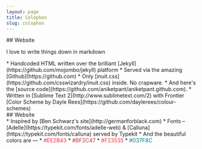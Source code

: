 ```yaml
---
layout: page
title: Colophon
slug: colophon
---
```


<div class="g one-whole cf">
	
<div class="g one-quarter" markdown="1">
## Website
<p>I love to write things down in markdown</p>
</div>

<div class="g three-quarters cf" markdown="1">
 * Handcoded HTML written over the brilliant [Jekyll](https://github.com/mojombo/jekyll) platform
 * Served via the amazing [Github](https://github.com)
 * Only [inuit.css](https://github.com/csswizardry/inuit.css) inside. No crapware.
 * And here's the [source code](https://github.com/aniketpant/aniketpant.github.com).
 * Written in [Sublime Text 2](http://www.sublimetext.com/2) with Frontier [Color Scheme by Dayle Rees](https://github.com/daylerees/colour-schemes)
</div>

<div class="g one-quarter" markdown="1">
## Website
</div>

<div class="g three-quarters cf" markdown="1">
 * Inspired by [Ben Schwarz's site](http://germanforblack.com)
 * Fonts &ndash; [Adelle](https://typekit.com/fonts/adelle-web) &amp; [Calluna](https://typekit.com/fonts/calluna) served by Typekit
 * And the beautiful colors are &mdash;
   * <span style="color: #EE2B43">#EE2B43</span>
   * <span style="color: #BF2C47">#BF2C47</span>
   * <span style="color: #F23535">#F23535</span>
   * <span style="color: #037F8C">#037F8C</span>

</div>

</div>